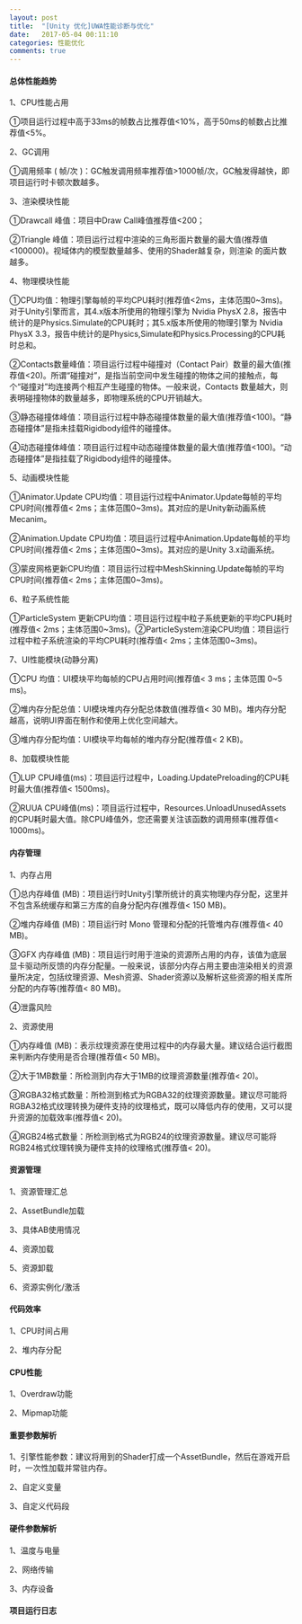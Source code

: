 ```yaml
---
layout: post
title:  "[Unity 优化]UWA性能诊断与优化"
date:   2017-05-04 00:11:10
categories: 性能优化
comments: true
---
```


#### 总体性能趋势
1、CPU性能占用

①项目运行过程中高于33ms的帧数占比推荐值<10%，高于50ms的帧数占比推荐值<5%。

2、GC调用

①调用频率 ( 帧/次 )：GC触发调用频率推荐值>1000帧/次，GC触发得越快，即项目运行时卡顿次数越多。

3、渲染模块性能

①Drawcall 峰值：项目中Draw Call峰值推荐值<200；

②Triangle 峰值：项目运行过程中渲染的三角形面片数量的最大值(推荐值<100000)。视域体内的模型数量越多、使用的Shader越复杂，则渲染
的面片数越多。

4、物理模块性能

①CPU均值：物理引擎每帧的平均CPU耗时(推荐值<2ms，主体范围0~3ms)。对于Unity引擎而言，其4.x版本所使用的物理引擎为 Nvidia PhysX 
2.8，报告中统计的是Physics.Simulate的CPU耗时；其5.x版本所使用的物理引擎为 Nvidia PhysX 3.3，报告中统计的是Physics,Simulate和Physics.Processing的CPU耗时总和。

②Contacts数量峰值：项目运行过程中碰撞对（Contact Pair）数量的最大值(推荐值<20)。所谓“碰撞对”，是指当前空间中发生碰撞的物体之间的接触点，每个“碰撞对”均连接两个相互产生碰撞的物体。一般来说，Contacts 数量越大，则表明碰撞物体的数量越多，即物理系统的CPU开销越大。

③静态碰撞体峰值：项目运行过程中静态碰撞体数量的最大值(推荐值<100)。“静态碰撞体”是指未挂载Rigidbody组件的碰撞体。

④动态碰撞体峰值：项目运行过程中动态碰撞体数量的最大值(推荐值<100)。“动态碰撞体”是指挂载了Rigidbody组件的碰撞体。

5、动画模块性能

①Animator.Update CPU均值：项目运行过程中Animator.Update每帧的平均CPU时间(推荐值< 2ms；主体范围0~3ms)。其对应的是Unity新动画系统Mecanim。

②Animation.Update CPU均值：项目运行过程中Animation.Update每帧的平均CPU时间(推荐值< 2ms；主体范围0~3ms)。其对应的是Unity 3.x动画系统。

③蒙皮网格更新CPU均值：项目运行过程中MeshSkinning.Update每帧的平均CPU时间(推荐值< 2ms；主体范围0~3ms)。

6、粒子系统性能

①ParticleSystem 更新CPU均值：项目运行过程中粒子系统更新的平均CPU耗时(推荐值< 2ms；主体范围0~3ms)。②ParticleSystem渲染CPU均值：项目运行过程中粒子系统渲染的平均CPU耗时(推荐值< 2ms；主体范围0~3ms)。

7、UI性能模块(动静分离)

①CPU 均值：UI模块平均每帧的CPU占用时间(推荐值< 3 ms；主体范围 0~5 ms)。

②堆内存分配总值：UI模块堆内存分配总体数值(推荐值< 30 MB)。堆内存分配越高，说明UI界面在制作和使用上优化空间越大。

③堆内存分配均值：UI模块平均每帧的堆内存分配(推荐值< 2 KB)。

8、加载模块性能

①LUP CPU峰值(ms)：项目运行过程中，Loading.UpdatePreloading的CPU耗时最大值(推荐值< 1500ms)。

②RUUA CPU峰值(ms)：项目运行过程中，Resources.UnloadUnusedAssets的CPU耗时最大值。除CPU峰值外，您还需要关注该函数的调用频率(推荐值< 1000ms)。

#### 内存管理
1、内存占用

①总内存峰值 (MB)：项目运行时Unity引擎所统计的真实物理内存分配，这里并不包含系统缓存和第三方库的自身分配内存(推荐值< 150 MB)。

②堆内存峰值 (MB)：项目运行时 Mono 管理和分配的托管堆内存(推荐值< 40 MB)。

③GFX 内存峰值 (MB)：项目运行时用于渲染的资源所占用的内存，该值为底层显卡驱动所反馈的内存分配量。一般来说，该部分内存占用主要由渲染相关的资源量所决定，包括纹理资源、Mesh资源、Shader资源以及解析这些资源的相关库所分配的内存等(推荐值< 80 MB)。

④泄露风险

2、资源使用

①内存峰值 (MB)：表示纹理资源在使用过程中的内存最大量。建议结合运行截图来判断内存使用是否合理(推荐值< 50 MB)。

②大于1MB数量：所检测到内存大于1MB的纹理资源数量(推荐值< 20)。

③RGBA32格式数量：所检测到格式为RGBA32的纹理资源数量。建议尽可能将RGBA32格式纹理转换为硬件支持的纹理格式，既可以降低内存的使用，又可以提升资源的加载效率(推荐值< 20)。

④RGB24格式数量：所检测到格式为RGB24的纹理资源数量。建议尽可能将RGB24格式纹理转换为硬件支持的纹理格式(推荐值< 20)。

#### 资源管理
1、资源管理汇总

2、AssetBundle加载

3、具体AB使用情况

4、资源加载

5、资源卸载

6、资源实例化/激活

#### 代码效率
1、CPU时间占用

2、堆内存分配

#### CPU性能
1、Overdraw功能

2、Mipmap功能

#### 重要参数解析
1、引擎性能参数：建议将用到的Shader打成一个AssetBundle，然后在游戏开启时，一次性加载并常驻内存。

2、自定义变量

3、自定义代码段

#### 硬件参数解析
1、温度与电量

2、网络传输

3、内存设备

#### 项目运行日志